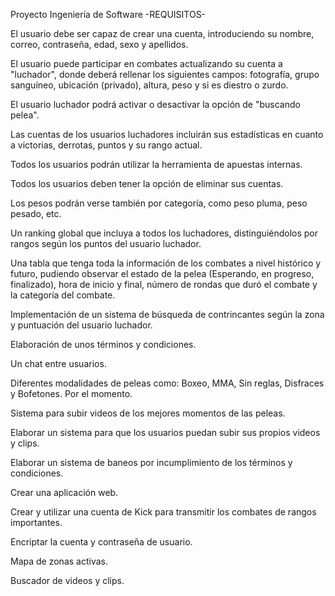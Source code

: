 Proyecto Ingeniería de Software
-REQUISITOS-

El usuario debe ser capaz de crear una cuenta, introduciendo su nombre, correo, contraseña, edad, sexo y apellidos.

El usuario puede participar en combates actualizando su cuenta a "luchador", donde deberá rellenar los siguientes campos: fotografía, grupo sanguíneo, ubicación (privado), altura, peso y si es diestro o zurdo.

El usuario luchador podrá activar o desactivar la opción de "buscando pelea".

Las cuentas de los usuarios luchadores incluirán sus estadísticas en cuanto a victorias, derrotas, puntos y su rango actual.

Todos los usuarios podrán utilizar la herramienta de apuestas internas.

Todos los usuarios deben tener la opción de eliminar sus cuentas.

Los pesos podrán verse también por categoría, como peso pluma, peso pesado, etc.

Un ranking global que incluya a todos los luchadores, distinguiéndolos por rangos según los puntos del usuario luchador.

Una tabla que tenga toda la información de los combates a nivel histórico y futuro, pudiendo observar el estado de la pelea (Esperando, en progreso, finalizado), hora de inicio y final, número de rondas que duró el combate y la categoría del combate.

Implementación de un sistema de búsqueda de contrincantes según la zona y puntuación del usuario luchador.

Elaboración de unos términos y condiciones.

Un chat entre usuarios.

Diferentes modalidades de peleas como: Boxeo, MMA, Sin reglas, Disfraces y Bofetones. Por el momento.

Sistema para subir videos de los mejores momentos de las peleas.

Elaborar un sistema para que los usuarios puedan subir sus propios videos y clips.

Elaborar un sistema de baneos por incumplimiento de los términos y condiciones.

Crear una aplicación web.

Crear y utilizar una cuenta de Kick para transmitir los combates de rangos importantes.

Encriptar la cuenta y contraseña de usuario.

Mapa de zonas activas.

Buscador de videos y clips.
